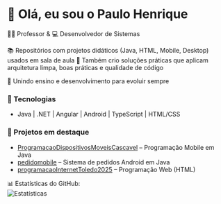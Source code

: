 # 👋 Olá, eu sou o Paulo Henrique  

👨‍🏫 Professor & 💻 Desenvolvedor de Sistemas  

📚 Repositórios com projetos didáticos (Java, HTML, Mobile, Desktop) usados em sala de aula
🚀 Também crio soluções práticas que aplicam arquitetura limpa, boas práticas e qualidade de código

🌱 Unindo ensino e desenvolvimento para evoluir sempre  

### 🚀 Tecnologias
- Java | .NET | Angular | Android | TypeScript | HTML/CSS  

### 📂 Projetos em destaque
- [ProgramacaoDispositivosMoveisCascavel](link) – Programação Mobile em Java  
- [pedidomobile](https://github.com/paulohpssantos/pedidomobile) – Sistema de pedidos Android em Java  
- [programacaoInternetToledo2025](link) – Programação Web (HTML)  

📊 Estatísticas do GitHub:  
![Estatísticas](https://github-readme-stats.vercel.app/api?username=paulohpssantos&show_icons=true&theme=dracula)  
